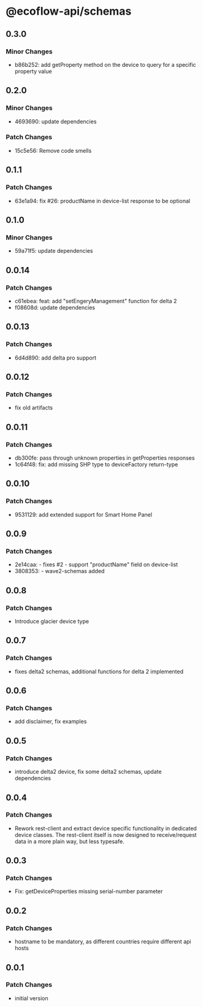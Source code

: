 # @ecoflow-api/schemas

## 0.3.0

### Minor Changes

- b86b252: add getProperty method on the device to query for a specific property value

## 0.2.0

### Minor Changes

- 4693690: update dependencies

### Patch Changes

- 15c5e56: Remove code smells

## 0.1.1

### Patch Changes

- 63e1a94: fix #26: productName in device-list response to be optional

## 0.1.0

### Minor Changes

- 59a71f5: update dependencies

## 0.0.14

### Patch Changes

- c61ebea: feat: add "setEngeryManagement" function for delta 2
- f08608d: update dependencies

## 0.0.13

### Patch Changes

- 6d4d890: add delta pro support

## 0.0.12

### Patch Changes

- fix old artifacts

## 0.0.11

### Patch Changes

- db300fe: pass through unknown properties in getProperties responses
- 1c64f48: fix: add missing SHP type to deviceFactory return-type

## 0.0.10

### Patch Changes

- 9531129: add extended support for Smart Home Panel

## 0.0.9

### Patch Changes

- 2e14caa: - fixes #2 - support "productName" field on device-list
- 3808353: - wave2-schemas added

## 0.0.8

### Patch Changes

- Introduce glacier device type

## 0.0.7

### Patch Changes

- fixes delta2 schemas, additional functions for delta 2 implemented

## 0.0.6

### Patch Changes

- add disclaimer, fix examples

## 0.0.5

### Patch Changes

- introduce delta2 device, fix some delta2 schemas, update dependencies

## 0.0.4

### Patch Changes

- Rework rest-client and extract device specific functionality in dedicated device classes. The rest-client itself is now designed to receive/request data in a more plain way, but less typesafe.

## 0.0.3

### Patch Changes

- Fix: getDeviceProperties missing serial-number parameter

## 0.0.2

### Patch Changes

- hostname to be mandatory, as different countries require different api hosts

## 0.0.1

### Patch Changes

- initial version
